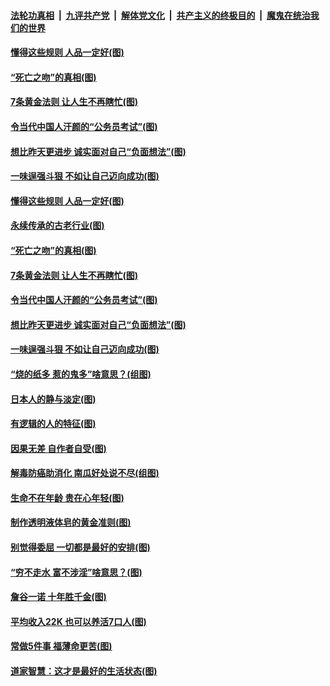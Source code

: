 

####  [法轮功真相](../../../../basic/blob/master/README.md?t=07041002) &nbsp;|&nbsp; [九评共产党](../../../../9ping.md/blob/master/README.md?t=07041002) &nbsp;|&nbsp; [解体党文化](../../../../jtdwh.md/blob/master/README.md?t=07041002)  &nbsp;|&nbsp; [共产主义的终极目的](../../../../gczydzjmd.md/blob/master/README.md?t=07041002) &nbsp;|&nbsp; [魔鬼在统治我们的世界](../../../../mgztzwmdsj.md/blob/master/README.md?t=07041002) 

#### [懂得这些规则 人品一定好(图)](../pages/p8/937490.md?t=07041002) 

#### [“死亡之吻”的真相(图)](../pages/p8/938205.md?t=07041002) 

#### [7条黄金法则 让人生不再瞎忙(图)](../pages/p8/938472.md?t=07041002) 

#### [令当代中国人汗颜的“公务员考试”(图)](../pages/p8/938246.md?t=07041002) 

#### [想比昨天更进步 诚实面对自己“负面想法”(图)](../pages/p8/938419.md?t=07041002) 

#### [一味逞强斗狠 不如让自己迈向成功(图)](../pages/p8/937701.md?t=07041002) 

#### [懂得这些规则 人品一定好(图)](../pages/p8/937490.md?t=07041002) 

#### [永续传承的古老行业(图)](../pages/p8/938548.md?t=07041002) 

#### [“死亡之吻”的真相(图)](../pages/p8/938205.md?t=07041002) 

#### [7条黄金法则 让人生不再瞎忙(图)](../pages/p8/938472.md?t=07041002) 

#### [令当代中国人汗颜的“公务员考试”(图)](../pages/p8/938246.md?t=07041002) 

#### [想比昨天更进步 诚实面对自己“负面想法”(图)](../pages/p8/938419.md?t=07041002) 

#### [一味逞强斗狠 不如让自己迈向成功(图)](../pages/p8/937701.md?t=07041002) 

#### [“烧的纸多 惹的鬼多”啥意思？(组图)](../pages/p8/938393.md?t=07041002) 

#### [日本人的静与淡定(图)](../pages/p8/936769.md?t=07041002) 

#### [有逻辑的人的特征(图)](../pages/p8/938239.md?t=07041002) 

#### [因果无差 自作者自受(图)](../pages/p8/938272.md?t=07041002) 

#### [解毒防癌助消化 南瓜好处说不尽(组图)](../pages/p8/937975.md?t=07041002) 

#### [生命不在年龄 贵在心年轻(图)](../pages/p8/937698.md?t=07041002) 

#### [制作透明液体皂的黄金准则(图)](../pages/p8/938207.md?t=07041002) 

#### [别觉得委屈 一切都是最好的安排(图)](../pages/p8/921940.md?t=07041002) 

#### [“穷不走水 富不涉淫”啥意思？(图)](../pages/p8/938176.md?t=07041002) 

#### [詹谷一诺 十年胜千金(图)](../pages/p8/937705.md?t=07041002) 

#### [平均收入22K 也可以养活7口人(图)](../pages/p8/938104.md?t=07041002) 

#### [常做5件事 福薄命更苦(图)](../pages/p8/937990.md?t=07041002) 

#### [道家智慧：这才是最好的生活状态(图)](../pages/p8/900827.md?t=07041002) 

